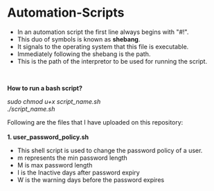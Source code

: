 # Automation-Scripts

 - In an automation script the first line always begins with "#!".
 - This duo of symbols is known as __shebang__.
 - It signals to the operating system that this file is executable.
 - Immediately following the shebang is the path.
 - This is the path of the interpretor to be used for running the script.
<br>

__How to run a bash script?__

  *sudo chmod u+x script_name.sh*<br>
  *./script_name.sh*

Following are the files that I have uploaded on this repository:
<br><br>
__1. user_password_policy.sh__

 - This shell script is used to change the password policy of a user.
 - m represents the min password length
 - M is max password length
 - I is the Inactive days after password expiry
 - W is the warning days before the password expires
